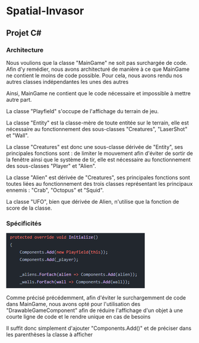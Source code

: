 # Spatial-Invasor
## Projet C#

### Architecture

Nous voulions que la classe "MainGame" ne soit pas surchargée de code.
Afin d'y remédier, nous avons architecturé de manière à ce que MainGame ne contient le moins de code possible.
Pour cela, nous avons rendu nos autres classes indépendantes les unes des autres

Ainsi, MainGame ne contient que le code nécessaire et impossible à mettre autre part.

La classe "Playfield" s'occupe de l'affichage du terrain de jeu.

La classe "Entity" est la classe-mère de toute entitée sur le terrain, elle est nécessaire au fonctionnement des sous-classes "Creatures", "LaserShot" et "Wall".

La classe "Creatures" est donc une sous-classe dérivée de "Entity", ses principales fonctions sont : de limiter le mouvement afin d'éviter de sortir de la fenêtre ainsi que le système de tir, elle est nécessaire au fonctionnement des sous-classes "Player" et "Alien".

La classe "Alien" est dérivée de "Creatures", ses principales fonctions sont toutes liées au fonctionnement des trois classes représentant les principaux ennemis : "Crab", "Octopus" et "Squid".

La classe "UFO", bien que dérivée de Alien, n'utilise que la fonction de score de la classe.

### Spécificités

![](https://github.com/Cyprien-png/Spatial-Invasor/blob/main/Spatial-Invasor/Spatial-Invasor/Content/Example_Composant.PNG)

Comme précisé précédemment, afin d'éviter le surchargemment de code dans MainGame, nous avons opté pour l'utilisation des "DrawableGameComponent" afin de réduire l'affichage d'un objet à une courte ligne de code et le rendre unique en cas de besoins

Il suffit donc simplement d'ajouter "Components.Add()" et de préciser dans les parenthèses la classe à afficher
